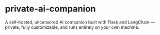# private-ai-companion
A self-hosted, uncensored AI companion built with Flask and LangChain — private, fully customizable, and runs entirely on your own machine.
